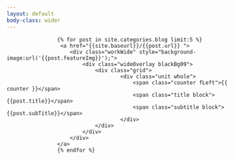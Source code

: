```yaml
---
layout: default
body-class: wider
---
```


<div class="wider midnight">
		
			
				
					{% for post in site.categories.blog limit:5 %}
					 <a href="{{site.baseurl}}/{{post.url}} ">
					 	<div class="workWide" style="background-image:url('{{post.featureImg}}');">
					 		<div class="wideOverlay blackBg09">
							 	<div class="grid">
							 			<div class="unit whole">
											<span class="counter fLeft">{{ counter }}</span>
											<span class="title block">{{post.title}}</span>
											<span class="subtitle block">{{post.subTitle}}</span>
							 			</div>	
								</div>
							</div>	
						</div>
					</a>
					{% endfor %}

			
		 
</div>	
<!--
		<div class="grid">
			<ul class="recentWork">
				<li>Selected work 2010-2015</li>
				{% for post in site.categories.work limit:5 %}
				<li class="block">
					<a class="midnight" href="{{site.baseurl}}/{{post.url}}">
						<span class="title">{{post.title}}</span>
						<span class="subtitle">{{post.subtitle}}</span>
					</a>

				</li>
				{% endfor %}
			</ul>
		 </div>
-->